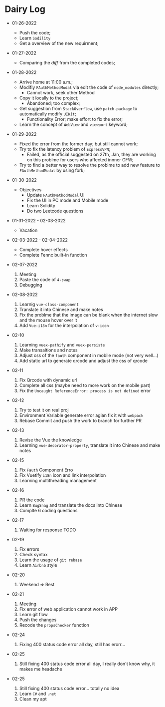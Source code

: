 # Dairy Log
- 01-26-2022
  - Push the code;
  - Learn ```Sodility```
  - Get a overview of the new requirment;
- 01-27-2022
  - Comparing the $diff$ from the completed codes;
- 01-28-2022
  - Arrive home at 11:00 a.m.;
  - Modifiy ```FAuthMethodModal``` via edit the code of ```node_modules``` directly;
    - Cannot work, seek other Method
  - Copy it locally to the project;
    - Abandoned; too complex;
  - Get suggestion from ```StackOverflow```, use ```patch-package``` to automatically modify ```UIKit```;
    - Functionality Error; make effort to fix the error;
  - Learn the concept of ```WebView``` and ```viewport``` keyword;

- 01-29-2022
  - Fixed the error from the former day; but still cannot work;
  - Try to fix the latency problem of ```ExpressVPN```;
    - Failed, as the official suggested on 27th, Jan, they are working on this problme for users who affected innner GFW;
  - Try to find a better way to resolve the problme to add new feature to ```FAuthMethodModal``` by using fork;
 
- 01-30-2022
  - Objectives
    - Update ```FAuthMethodModal``` UI
    - Fix the UI in PC mode and Mobile mode
    - Learn Solidity
    - Do two Leetcode questions

- 01-31-2022 - 02-03-2022 
  - Vacation

- 02-03-2022 - 02-04-2022
  - Complete hover effects
  - Complete Fennc built-in function

- 02-07-2022
  1. Meeting
  2. Paste the code of `4-swap`
  3. Debugging

- 02-08-2022
  1. Learnig `vue-class-component`
  2. Translate it into Chinese and make notes
  3. Fix the problme that the image can be blank when the internet slow and the mouse hover over it
  4. Add `Vue-i18n` for the interpolation of `v-icon`

- 02-10
  1. Learning `vuex-pathify` and `vuex-persiste`
  2. Make transaltions and notes
  3. Adjust css of the `fauth` component in mobile mode (not very well...)
  4. Add static url to generate qrcode and adjust the css of qrcode

- 02-11
  1. Fix Qrcode with dynamic url
  2. Complete all css (maybe need to more work on the mobile part)
  3. Fix the `Uncaught ReferenceError: process is not defined` error

- 02-12
  1. Try to test it on real proj 
  2. Environment Variable generate error agian fix it with `webpack`
  3. Rebase Commit and push the work to branch for further PR

- 02-13
  1. Revise the Vue the knowledge
  2. Learning `vue-decorator-property`, translate it into Chinese and make notes

- 02-15
  1. Fix `Fauth` Component Erro
  2. Fix Vuetify `i18n` icon and link interpolation 
  3. Learning multithreading management

- 02-16
  1. PR the code
  2. Learn `BugSnag` and translate the docs into Chinese
  3. Complte 6 coding questions

- 02-17
  1. Waiting for response
  TODO
- 02-19
  1. Fix errors
  2. Check syntax
  3. Learn the usage of `git rebase`
  4. Learn `Airbnb` style
- 02-20
  1. Weekend => Rest
- 02-21
  1. Meeting
  2. Fix error of web application cannot work in APP
  3. Learn git flow
  4. Push the changes
  5. Recode the `propsChecker` function

- 02-24
  1. Fixing 400 status code error all day, still has erorr...
- 02-25
  1. Still fixing 400 status code error all day, I really don't know why, it makes me headache
- 02-25
  1. Still fixing 400 status code error... totally no idea
  2. Learn `C#` and `.net`
  3. Clean my apt